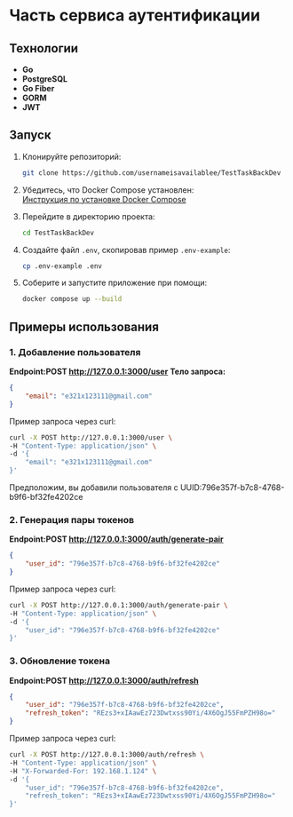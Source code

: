 # Часть сервиса аутентификации

## Технологии
- **Go**
- **PostgreSQL**
- **Go Fiber** 
- **GORM** 
- **JWT** 

## Запуск
1. Клонируйте репозиторий:
    ```bash
    git clone https://github.com/usernameisavailablee/TestTaskBackDev
    ```

2. Убедитесь, что Docker Compose установлен:  
   [Инструкция по установке Docker Compose](https://docs.docker.com/compose/install/)

3. Перейдите в директорию проекта:
    ```bash
    cd TestTaskBackDev
    ```

4. Создайте файл `.env`, скопировав пример `.env-example`:
    ```bash
    cp .env-example .env
    ```

5. Соберите и запустите приложение при помощи:
    ```bash
    docker compose up --build
    ```

## Примеры использования

### 1. Добавление пользователя
**Endpoint:POST http://127.0.0.1:3000/user**
**Тело запроса:**
```json
{
    "email": "e321x123111@gmail.com"
}
```
Пример запроса через curl:

```bash
curl -X POST http://127.0.0.1:3000/user \
-H "Content-Type: application/json" \
-d '{
    "email": "e321x123111@gmail.com"
}'
```
Предположим, вы добавили пользователя c UUID:796e357f-b7c8-4768-b9f6-bf32fe4202ce

### 2. Генерация пары токенов
**Endpoint:POST http://127.0.0.1:3000/auth/generate-pair**
```json
{
    "user_id": "796e357f-b7c8-4768-b9f6-bf32fe4202ce"
}
```
Пример запроса через curl:
```bash
curl -X POST http://127.0.0.1:3000/auth/generate-pair \
-H "Content-Type: application/json" \
-d '{
    "user_id": "796e357f-b7c8-4768-b9f6-bf32fe4202ce"
}'
```

### 3. Обновление токена
**Endpoint:POST http://127.0.0.1:3000/auth/refresh**
```json
{
    "user_id": "796e357f-b7c8-4768-b9f6-bf32fe4202ce",
    "refresh_token": "REzs3+xIAawEz723Dwtxss90Yi/4X6OgJ55FmPZH98o="
}
```
Пример запроса через curl:
```bash
curl -X POST http://127.0.0.1:3000/auth/refresh \
-H "Content-Type: application/json" \
-H "X-Forwarded-For: 192.168.1.124" \
-d '{
    "user_id": "796e357f-b7c8-4768-b9f6-bf32fe4202ce",
    "refresh_token": "REzs3+xIAawEz723Dwtxss90Yi/4X6OgJ55FmPZH98o="
}'

```



